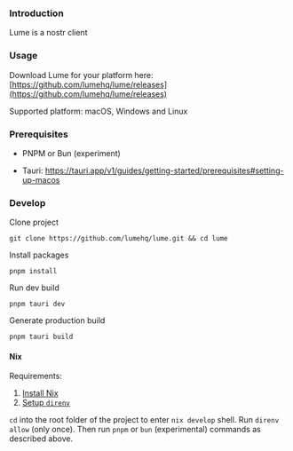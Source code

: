 ### Introduction

Lume is a nostr client

### Usage

Download Lume for your platform here: [https://github.com/lumehq/lume/releases](https://github.com/lumehq/lume/releases)

Supported platform: macOS, Windows and Linux

### Prerequisites

- PNPM or Bun (experiment)

- Tauri: https://tauri.app/v1/guides/getting-started/prerequisites#setting-up-macos

### Develop

Clone project

```
git clone https://github.com/lumehq/lume.git && cd lume
```

Install packages

```
pnpm install
```

Run dev build

```
pnpm tauri dev
```

Generate production build

```
pnpm tauri build
```

#### Nix 

Requirements:

1. [Install Nix](https://zero-to-flakes.com/install)
1. [Setup `direnv`](https://zero-to-flakes.com/direnv)

`cd` into the root folder of the project to enter `nix develop` shell. Run `direnv allow` (only once). Then run `pnpm` or `bun` (experimental) commands as described above.
